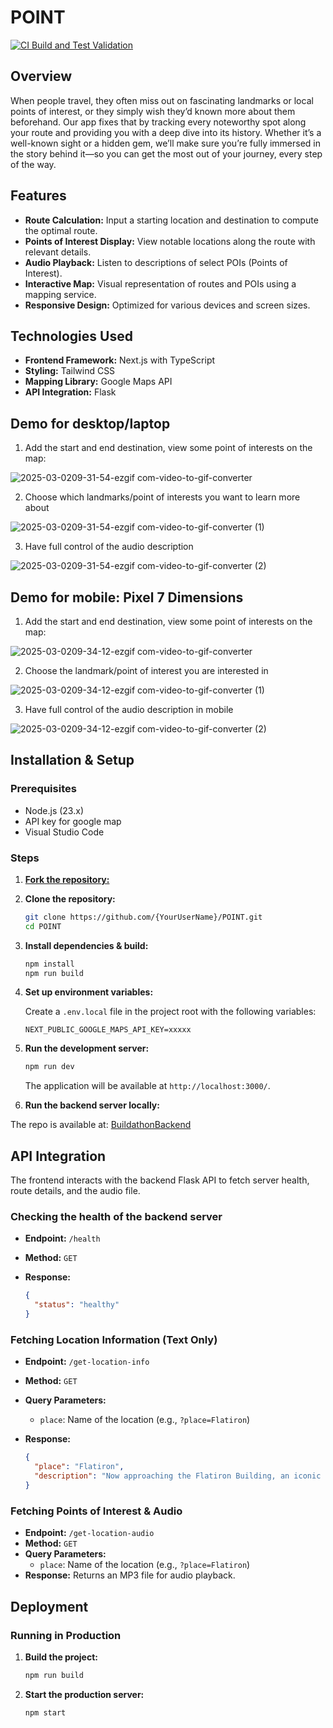 # POINT

[![CI Build and Test Validation](https://github.com/chitangchin/BuildathonFrontend/actions/workflows/buildandtestval.yml/badge.svg)](https://github.com/chitangchin/BuildathonFrontend/actions/workflows/buildandtestval.yml)

## Overview

When people travel, they often miss out on fascinating landmarks or local points of interest, or they simply wish they’d known more about them beforehand. Our app fixes that by tracking every noteworthy spot along your route and providing you with a deep dive into its history. Whether it’s a well-known sight or a hidden gem, we’ll make sure you’re fully immersed in the story behind it—so you can get the most out of your journey, every step of the way.

## Features

- **Route Calculation:** Input a starting location and destination to compute the optimal route.
- **Points of Interest Display:** View notable locations along the route with relevant details.
- **Audio Playback:** Listen to descriptions of select POIs (Points of Interest).
- **Interactive Map:** Visual representation of routes and POIs using a mapping service.
- **Responsive Design:** Optimized for various devices and screen sizes.

## Technologies Used

- **Frontend Framework:** Next.js with TypeScript
- **Styling:** Tailwind CSS
- **Mapping Library:** Google Maps API
- **API Integration:** Flask

## Demo for desktop/laptop

1. Add the start and end destination, view some point of interests on the map:
   
![2025-03-0209-31-54-ezgif com-video-to-gif-converter](https://github.com/user-attachments/assets/f023f964-4ff8-4870-8404-3e2356e6eee5)

2. Choose which landmarks/point of interests you want to learn more about

![2025-03-0209-31-54-ezgif com-video-to-gif-converter (1)](https://github.com/user-attachments/assets/09000eca-dd6d-498e-849f-5548e5cb56bb)

3. Have full control of the audio description

![2025-03-0209-31-54-ezgif com-video-to-gif-converter (2)](https://github.com/user-attachments/assets/485b478b-d2bf-419b-9d56-013b1d295895)

## Demo for mobile: **Pixel 7 Dimensions**

1. Add the start and end destination, view some point of interests on the map:

![2025-03-0209-34-12-ezgif com-video-to-gif-converter](https://github.com/user-attachments/assets/e14646d0-27df-4b64-bdcb-1e80cd55fc2c)

2. Choose the landmark/point of interest you are interested in

![2025-03-0209-34-12-ezgif com-video-to-gif-converter (1)](https://github.com/user-attachments/assets/63eab5cd-f2cc-4ca7-bd56-a0c2857b2047)

3. Have full control of the audio description in mobile

![2025-03-0209-34-12-ezgif com-video-to-gif-converter (2)](https://github.com/user-attachments/assets/0c2a40dc-333b-4ad8-bc12-c4d2bdbc0fb7)

## Installation & Setup

### Prerequisites

- Node.js (23.x)
- API key for google map
- Visual Studio Code
  
### Steps
1. [**Fork the repository:**](https://github.com/chitangchin/BuildathonFrontend/fork)

2. **Clone the repository:**

   ```bash
   git clone https://github.com/{YourUserName}/POINT.git
   cd POINT
   ```

3. **Install dependencies & build:**

   ```bash
   npm install
   npm run build
   ```

4. **Set up environment variables:**

   Create a `.env.local` file in the project root with the following variables:

   ```env
   NEXT_PUBLIC_GOOGLE_MAPS_API_KEY=xxxxx
   ```

5. **Run the development server:**

   ```bash
   npm run dev
   ```

   The application will be available at `http://localhost:3000/`.

5. **Run the backend server locally:**

The repo is available at: [BuildathonBackend](https://github.com/chitangchin/BuildathonBackend)

## API Integration

The frontend interacts with the backend Flask API to fetch server health, route details, and the audio file.

### Checking the health of the backend server

- **Endpoint:** `/health`
- **Method:** `GET`
- **Response:**

  ```json
  {
    "status": "healthy"
  }
  ```

### Fetching Location Information (Text Only)

- **Endpoint:** `/get-location-info`
- **Method:** `GET`
- **Query Parameters:**
  - `place`: Name of the location (e.g., `?place=Flatiron`)
- **Response:**

  ```json
  {
    "place": "Flatiron",
    "description": "Now approaching the Flatiron Building, an iconic triangular skyscraper..."
  }
  ```

### Fetching Points of Interest & Audio

- **Endpoint:** `/get-location-audio`
- **Method:** `GET`
- **Query Parameters:**
  - `place`: Name of the location (e.g., `?place=Flatiron`)
- **Response:** Returns an MP3 file for audio playback.

## Deployment

### Running in Production

1. **Build the project:**

   ```bash
   npm run build
   ```

2. **Start the production server:**

   ```bash
   npm start
   ```
